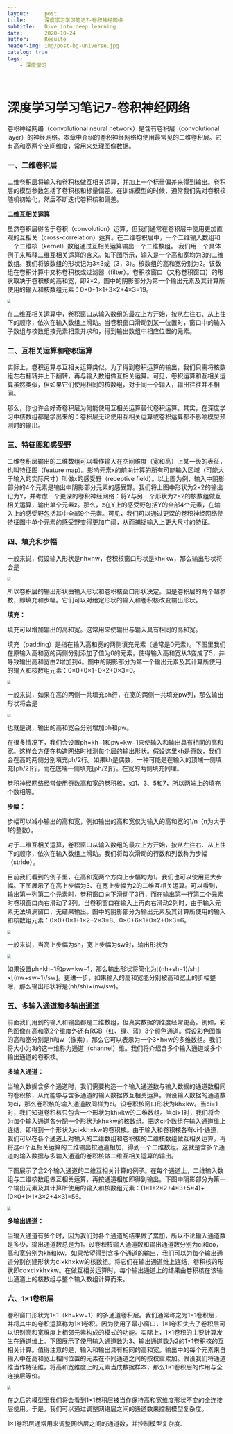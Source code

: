 ```yaml
---
layout:     post                    
title:      深度学习学习笔记7-卷积神经网络             
subtitle:   Dive into deep learning 
date:       2020-10-24              
author:     Resulte                      
header-img: img/post-bg-universe.jpg 
catalog: true                       
tags:                               
    - 深度学习

---
```


# 深度学习学习笔记7-卷积神经网络

卷积神经网络（convolutional neural network）是含有卷积层（convolutional layer）的神经网络。本章中介绍的卷积神经网络均使用最常见的二维卷积层。它有高和宽两个空间维度，常用来处理图像数据。

### 一、二维卷积层

二维卷积层将输入和卷积核做互相关运算，并加上一个标量偏差来得到输出。卷积层的模型参数包括了卷积核和标量偏差。在训练模型的时候，通常我们先对卷积核随机初始化，然后不断迭代卷积核和偏差。

**二维互相关运算**

虽然卷积层得名于卷积（convolution）运算，但我们通常在卷积层中使用更加直观的互相关（cross-correlation）运算。在二维卷积层中，一个二维输入数组和一个二维核（kernel）数组通过互相关运算输出一个二维数组。 我们用一个具体例子来解释二维互相关运算的含义。如下图所示，输入是一个高和宽均为3的二维数组。我们将该数组的形状记为3×3或（3，3）。核数组的高和宽分别为2。该数组在卷积计算中又称卷积核或过滤器（filter）。卷积核窗口（又称卷积窗口）的形状取决于卷积核的高和宽，即2×2。图中的阴影部分为第一个输出元素及其计算所使用的输入和核数组元素：0×0+1×1+3×2+4×3=19。

<img src="https://edu-boker.oss-cn-beijing.aliyuncs.com/dl/6/1.png" style="zoom:50%;" />

在二维互相关运算中，卷积窗口从输入数组的最左上方开始，按从左往右、从上往下的顺序，依次在输入数组上滑动。当卷积窗口滑动到某一位置时，窗口中的输入子数组与核数组按元素相乘并求和，得到输出数组中相应位置的元素。

### 二、互相关运算和卷积运算

实际上，卷积运算与互相关运算类似。为了得到卷积运算的输出，我们只需将核数组左右翻转并上下翻转，再与输入数组做互相关运算。可见，卷积运算和互相关运算虽然类似，但如果它们使用相同的核数组，对于同一个输入，输出往往并不相同。

那么，你也许会好奇卷积层为何能使用互相关运算替代卷积运算。其实，在深度学习中核数组都是学出来的：卷积层无论使用互相关运算或卷积运算都不影响模型预测时的输出。

### 三、特征图和感受野

二维卷积层输出的二维数组可以看作输入在空间维度（宽和高）上某一级的表征，也叫特征图（feature map）。影响元素x的前向计算的所有可能输入区域（可能大于输入的实际尺寸）叫做x的感受野（receptive field）。以上图为例，输入中阴影部分的4个元素是输出中阴影部分元素的感受野。我们将上图中形状为2×2的输出记为Y，并考虑一个更深的卷积神经网络：将Y与另一个形状为2×2的核数组做互相关运算，输出单个元素z。那么，z在Y上的感受野包括Y的全部4个元素，在输入上的感受野包括其中全部9个元素。可见，我们可以通过更深的卷积神经网络使特征图中单个元素的感受野变得更加广阔，从而捕捉输入上更大尺寸的特征。

### 四、填充和步幅

一般来说，假设输入形状是nh×nw，卷积核窗口形状是kh×kw，那么输出形状将会是

<img src="https://edu-boker.oss-cn-beijing.aliyuncs.com/dl/6/2.png" style="zoom:50%;" />

所以卷积层的输出形状由输入形状和卷积核窗口形状决定。但是卷积层的两个超参数，即填充和步幅。它们可以对给定形状的输入和卷积核改变输出形状。

**填充：**

填充可以增加输出的高和宽。这常用来使输出与输入具有相同的高和宽。

填充（padding）是指在输入高和宽的两侧填充元素（通常是0元素）。下图里我们在原输入高和宽的两侧分别添加了值为0的元素，使得输入高和宽从3变成了5，并导致输出高和宽由2增加到4。图中的阴影部分为第一个输出元素及其计算所使用的输入和核数组元素：0×0+0×1+0×2+0×3=0。

<img src="https://edu-boker.oss-cn-beijing.aliyuncs.com/dl/6/3.png" style="zoom:50%;" />

一般来说，如果在高的两侧一共填充ph行，在宽的两侧一共填充pw列，那么输出形状将会是

<img src="https://edu-boker.oss-cn-beijing.aliyuncs.com/dl/6/4.png" style="zoom:50%;" />

也就是说，输出的高和宽会分别增加ph和pw。

在很多情况下，我们会设置ph=kh−1和pw=kw−1来使输入和输出具有相同的高和宽。这样会方便在构造网络时推测每个层的输出形状。假设这里kh是奇数，我们会在高的两侧分别填充ph/2行。如果kh是偶数，一种可能是在输入的顶端一侧填充⌈ph/2⌉行，而在底端一侧填充⌊ph/2⌋行。在宽的两侧填充同理。

卷积神经网络经常使用奇数高和宽的卷积核，如1、3、5和7，所以两端上的填充个数相等。

**步幅：**

步幅可以减小输出的高和宽，例如输出的高和宽仅为输入的高和宽的1/n（n为大于1的整数）。

对于二维互相关运算，卷积窗口从输入数组的最左上方开始，按从左往右、从上往下的顺序，依次在输入数组上滑动。我们将每次滑动的行数和列数称为步幅（stride）。

目前我们看到的例子里，在高和宽两个方向上步幅均为1。我们也可以使用更大步幅。下图展示了在高上步幅为3、在宽上步幅为2的二维互相关运算。可以看到，输出第一列第二个元素时，卷积窗口向下滑动了3行，而在输出第一行第二个元素时卷积窗口向右滑动了2列。当卷积窗口在输入上再向右滑动2列时，由于输入元素无法填满窗口，无结果输出。图中的阴影部分为输出元素及其计算所使用的输入和核数组元素：0×0+0×1+1×2+2×3=8、0×0+6×1+0×2+0×3=6。

<img src="https://edu-boker.oss-cn-beijing.aliyuncs.com/dl/6/5.png" style="zoom:50%;" />

一般来说，当高上步幅为sh，宽上步幅为sw时，输出形状为

<img src="https://edu-boker.oss-cn-beijing.aliyuncs.com/dl/6/6.png" style="zoom:50%;" />

如果设置ph=kh−1和pw=kw−1，那么输出形状将简化为⌊(nh+sh−1)/sh⌋×⌊(nw+sw−1)/sw⌋。更进一步，如果输入的高和宽能分别被高和宽上的步幅整除，那么输出形状将是(nh/sh)×(nw/sw)。

### 五、多输入通道和多输出通道

前面我们用到的输入和输出都是二维数组，但真实数据的维度经常更高。例如，彩色图像在高和宽2个维度外还有RGB（红、绿、蓝）3个颜色通道。假设彩色图像的高和宽分别是h和w（像素），那么它可以表示为一个3×h×w的多维数组。我们将大小为3的这一维称为通道（channel）维。我们将介绍含多个输入通道或多个输出通道的卷积核。

**多输入通道：**

当输入数据含多个通道时，我们需要构造一个输入通道数与输入数据的通道数相同的卷积核，从而能够与含多通道的输入数据做互相关运算。假设输入数据的通道数为ci，那么卷积核的输入通道数同样为ci。设卷积核窗口形状为kh×kw。当ci=1时，我们知道卷积核只包含一个形状为kh×kw的二维数组。当ci>1时，我们将会为每个输入通道各分配一个形状为kh×kw的核数组。把这ci个数组在输入通道维上连结，即得到一个形状为ci×kh×kw的卷积核。由于输入和卷积核各有ci个通道，我们可以在各个通道上对输入的二维数组和卷积核的二维核数组做互相关运算，再将这ci个互相关运算的二维输出按通道相加，得到一个二维数组。这就是含多个通道的输入数据与多输入通道的卷积核做二维互相关运算的输出。

下图展示了含2个输入通道的二维互相关计算的例子。在每个通道上，二维输入数组与二维核数组做互相关运算，再按通道相加即得到输出。下图中阴影部分为第一个输出元素及其计算所使用的输入和核数组元素：(1×1+2×2+4×3+5×4)+(0×0+1×1+3×2+4×3)=56。

<img src="https://edu-boker.oss-cn-beijing.aliyuncs.com/dl/6/7.png" style="zoom:50%;" />

**多输出通道：**

当输入通道有多个时，因为我们对各个通道的结果做了累加，所以不论输入通道数是多少，输出通道数总是为1。设卷积核输入通道数和输出通道数分别为ci和co，高和宽分别为kh和kw。如果希望得到含多个通道的输出，我们可以为每个输出通道分别创建形状为ci×kh×kw的核数组。将它们在输出通道维上连结，卷积核的形状即co×ci×kh×kw。在做互相关运算时，每个输出通道上的结果由卷积核在该输出通道上的核数组与整个输入数组计算而来。

### 六、1×1卷积层

卷积窗口形状为1×1（kh=kw=1）的多通道卷积层。我们通常称之为1×1卷积层，并将其中的卷积运算称为1×1卷积。因为使用了最小窗口，1×1卷积失去了卷积层可以识别高和宽维度上相邻元素构成的模式的功能。实际上，1×1卷积的主要计算发生在通道维上。下图展示了使用输入通道数为3、输出通道数为2的1×1卷积核的互相关计算。值得注意的是，输入和输出具有相同的高和宽。输出中的每个元素来自输入中在高和宽上相同位置的元素在不同通道之间的按权重累加。假设我们将通道维当作特征维，将高和宽维度上的元素当成数据样本，那么1×1卷积层的作用与全连接层等价。

<img src="https://edu-boker.oss-cn-beijing.aliyuncs.com/dl/6/8.png" style="zoom:50%;" />

在之后的模型里我们将会看到1×1卷积层被当作保持高和宽维度形状不变的全连接层使用。于是，我们可以通过调整网络层之间的通道数来控制模型复杂度。

1×1卷积层通常用来调整网络层之间的通道数，并控制模型复杂度.